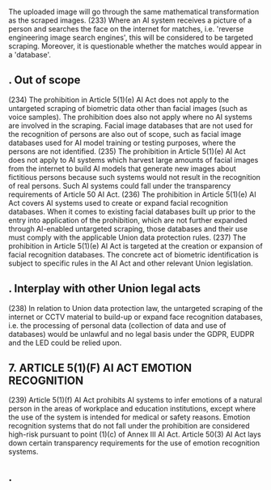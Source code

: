 The uploaded image will go through the same mathematical transformation as the scraped images.
(233) Where an AI system receives a picture of a person and searches the face on the internet for matches, i.e. 'reverse engineering image search engines', this will be considered to be targeted scraping. Moreover, it is questionable whether the matches would appear in a 'database'.
## . Out of scope
(234) The prohibition in Article 5(1)(e) AI Act does not apply to the untargeted scraping of biometric data other than facial images (such as voice samples).  The prohibition does also not apply where no AI systems are involved in the scraping. Facial image databases that are not used for the recognition of persons are also out of scope, such as facial image databases used for AI model training or testing purposes, where the persons are not identified.
(235) The prohibition in Article 5(1)(e) AI Act does not apply to AI systems which harvest large amounts of facial images from the internet to build AI models that generate new images about fictitious persons because such systems would not result in the recognition of  real  persons.  Such  AI  systems  could  fall  under  the  transparency  requirements  of Article 50 AI Act.
(236) The prohibition in Article 5(1)(e) AI Act covers AI systems used to create or expand facial recognition databases. When it comes to existing facial databases built up prior
to the entry into application of the prohibition, which are not further expanded through AI-enabled untargeted scraping, those databases and their use must comply with the applicable Union data protection rules.
(237) The prohibition in Article 5(1)(e) AI Act is targeted at the creation or expansion of facial recognition databases. The concrete act of biometric identification is subject to specific rules in the AI Act and other relevant Union legislation.
## . Interplay with other Union legal acts
(238) In relation to Union data protection law, the untargeted scraping of the internet or CCTV material  to  build-up  or  expand  face  recognition  databases,  i.e.  the  processing  of personal data (collection of data and use of databases) would be unlawful and no legal basis under the GDPR, EUDPR and the LED could be relied upon.
## 7. ARTICLE 5(1)(F) AI ACT EMOTION RECOGNITION
(239) Article 5(1)(f) AI Act prohibits AI systems to infer emotions of a natural person in the areas of workplace and education institutions, except where the use of the system is intended for medical or safety reasons. Emotion recognition systems that do not fall under the prohibition are considered high-risk pursuant to point (1)(c) of Annex III AI Act. Article 50(3) AI Act lays down certain transparency requirements for the use of emotion recognition systems.
## . 
